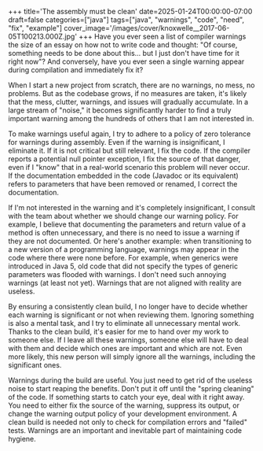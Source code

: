 +++
title='The assembly must be clean'
date=2025-01-24T00:00:00-07:00
draft=false
categories=["java"]
tags=["java", "warnings", "code", "need", "fix", "example"]
cover_image='/images/cover/knoxwelle__2017-06-05T100213.000Z.jpg'
+++
Have you ever seen a list of compiler warnings the size of an essay on how not to write code and thought: "Of course, something needs to be done about this... but I just don't have time for it right now"? And conversely, have you ever seen a single warning appear during compilation and immediately fix it?

When I start a new project from scratch, there are no warnings, no mess, no problems. But as the codebase grows, if no measures are taken, it's likely that the mess, clutter, warnings, and issues will gradually accumulate. In a large stream of "noise," it becomes significantly harder to find a truly important warning among the hundreds of others that I am not interested in.

To make warnings useful again, I try to adhere to a policy of zero tolerance for warnings during assembly. Even if the warning is insignificant, I eliminate it. If it is not critical but still relevant, I fix the code. If the compiler reports a potential null pointer exception, I fix the source of that danger, even if I "know" that in a real-world scenario this problem will never occur. If the documentation embedded in the code (Javadoc or its equivalent) refers to parameters that have been removed or renamed, I correct the documentation.

If I'm not interested in the warning and it's completely insignificant, I consult with the team about whether we should change our warning policy. For example, I believe that documenting the parameters and return value of a method is often unnecessary, and there is no need to issue a warning if they are not documented. Or here's another example: when transitioning to a new version of a programming language, warnings may appear in the code where there were none before. For example, when generics were introduced in Java 5, old code that did not specify the types of generic parameters was flooded with warnings. I don't need such annoying warnings (at least not yet). Warnings that are not aligned with reality are useless.

By ensuring a consistently clean build, I no longer have to decide whether each warning is significant or not when reviewing them. Ignoring something is also a mental task, and I try to eliminate all unnecessary mental work. Thanks to the clean build, it's easier for me to hand over my work to someone else. If I leave all these warnings, someone else will have to deal with them and decide which ones are important and which are not. Even more likely, this new person will simply ignore all the warnings, including the significant ones.

Warnings during the build are useful. You just need to get rid of the useless noise to start reaping the benefits. Don't put it off until the "spring cleaning" of the code. If something starts to catch your eye, deal with it right away. You need to either fix the source of the warning, suppress its output, or change the warning output policy of your development environment. A clean build is needed not only to check for compilation errors and "failed" tests. Warnings are an important and inevitable part of maintaining code hygiene.
